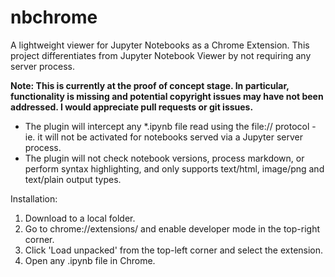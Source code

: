 # nbchrome
A lightweight viewer for Jupyter Notebooks as a Chrome Extension.
This project differentiates from Jupyter Notebook Viewer by not requiring any server process.

**Note: This is currently at the proof of concept stage.
In particular, functionality is missing and potential copyright issues may have not been addressed.
I would appreciate pull requests or git issues.**

- The plugin will intercept any *.ipynb file read using the file:// protocol - ie. it will not
  be activated for notebooks served via a Jupyter server process.
- The plugin will not check notebook versions, process markdown, or perform syntax highlighting,
and only supports text/html, image/png and text/plain output types.

Installation:
1. Download to a local folder.
2. Go to chrome://extensions/ and enable developer mode in the top-right corner.
3. Click 'Load unpacked' from the top-left corner and select the extension.
4. Open any .ipynb file in Chrome.
